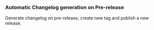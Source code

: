 ### Automatic Changelog generation on Pre-release

Generate changelog on pre-release, create new tag and publish a new release.
